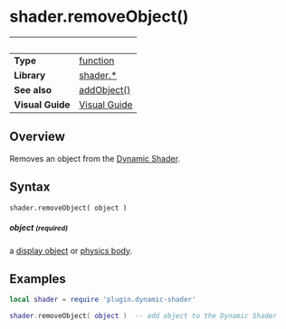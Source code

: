 # shader.removeObject()

|                      | &nbsp; 
| -------------------- | ---------------------------------------------------------------
| __Type__             | [function](http://docs.coronalabs.com/api/type/Function.html)
| __Library__          | [shader.*](README.md)
| __See also__         | [addObject()](addObject.markdown)
| __Visual Guide__     | [Visual Guide](http://dynamicshader.com/)


## Overview

Removes an object from the [Dynamic Shader](README.md).

## Syntax

	shader.removeObject( object )


##### object <small>(required)</small>
a [display object](https://docs.coronalabs.com/api/type/DisplayObject/index.html) or [physics body](https://docs.coronalabs.com/guide/physics/physicsBodies/index.html).

## Examples

``````lua
local shader = require 'plugin.dynamic-shader'

shader.removeObject( object )  -- add object to the Dynamic Shader

``````
